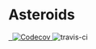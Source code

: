 ﻿# Asteroids

<a href="https://codecov.io/gh/LiamDotPro/Asteroids">
  <img src="https://codecov.io/gh/LiamDotPro/Asteroids/branch/master/graph/badge.svg" alt="Codecov" />
</a>

<img src="https://travis-ci.org/LiamDotPro/Asteroids.svg?branch=master" alt="travis-ci" />
